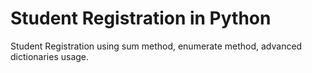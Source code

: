 # Student Registration in Python
Student Registration using sum method, enumerate method, advanced dictionaries usage. 
